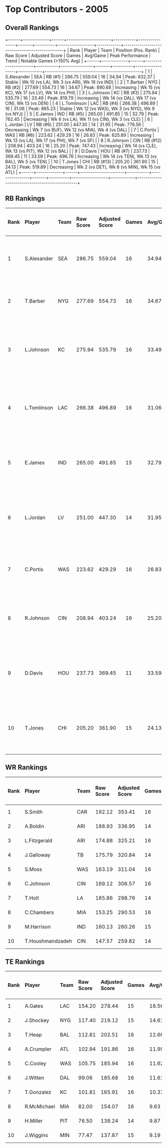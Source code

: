 # Top Contributors - 2005

## Overall Rankings

+------+-------------+------+----------------------+-----------+----------------+-------+----------+------------------+------------+------------------------------------------------+
| Rank | Player      | Team | Position (Pos. Rank) | Raw Score | Adjusted Score | Games | Avg/Game | Peak Performance | Trend      | Notable Games (>150% Avg)                      |
+------+-------------+------+----------------------+-----------+----------------+-------+----------+------------------+------------+------------------------------------------------+
| 1    | S.Alexander | SEA  | RB (#1)              | 286.75    | 559.04         | 16    | 34.94    | Peak: 832.37     | Stable     | Wk 10 (vs LA), Wk 3 (vs ARI), Wk 16 (vs IND)   |
| 2    | T.Barber    | NYG  | RB (#2)              | 277.69    | 554.73         | 16    | 34.67    | Peak: 890.68     | Increasing | Wk 15 (vs KC), Wk 17 (vs LV), Wk 14 (vs PHI)   |
| 3    | L.Johnson   | KC   | RB (#3)              | 275.94    | 535.79         | 16    | 33.49    | Peak: 819.79     | Increasing | Wk 14 (vs DAL), Wk 17 (vs CIN), Wk 13 (vs DEN) |
| 4    | L.Tomlinson | LAC  | RB (#4)              | 266.38    | 496.89         | 16    | 31.06    | Peak: 865.23     | Stable     | Wk 12 (vs WAS), Wk 3 (vs NYG), Wk 9 (vs NYJ)   |
| 5    | E.James     | IND  | RB (#5)              | 265.00    | 491.85         | 15    | 32.79    | Peak: 762.45     | Decreasing | Wk 6 (vs LA), Wk 11 (vs CIN), Wk 3 (vs CLE)    |
| 6    | L.Jordan    | LV   | RB (#6)              | 251.00    | 447.30         | 14    | 31.95    | Peak: 776.56     | Decreasing | Wk 7 (vs BUF), Wk 12 (vs MIA), Wk 4 (vs DAL)   |
| 7    | C.Portis    | WAS  | RB (#8)              | 223.62    | 429.29         | 16    | 26.83    | Peak: 625.89     | Increasing | Wk 13 (vs LA), Wk 17 (vs PHI), Wk 7 (vs SF)    |
| 8    | R.Johnson   | CIN  | RB (#12)             | 208.94    | 403.24         | 16    | 25.20    | Peak: 747.43     | Increasing | Wk 14 (vs CLE), Wk 13 (vs PIT), Wk 12 (vs BAL) |
| 9    | D.Davis     | HOU  | RB (#7)              | 237.73    | 369.45         | 11    | 33.59    | Peak: 696.76     | Increasing | Wk 14 (vs TEN), Wk 13 (vs BAL), Wk 5 (vs TEN)  |
| 10   | T.Jones     | CHI  | RB (#13)             | 205.20    | 361.90         | 15    | 24.13    | Peak: 519.89     | Decreasing | Wk 2 (vs DET), Wk 6 (vs MIN), Wk 15 (vs ATL)   |
+------+-------------+------+----------------------+-----------+----------------+-------+----------+------------------+------------+------------------------------------------------+

## RB Rankings

| Rank | Player      | Team | Raw Score | Adjusted Score | Games | Avg/Game | Peak Performance | Trend      | Notable Games (>150% Avg)                      |
| :----| :-----------| :----| :---------| :--------------| :-----| :--------| :----------------| :----------| :----------------------------------------------|
| 1    | S.Alexander | SEA  | 286.75    | 559.04         | 16    | 34.94    | Peak: 832.37     | Stable     | Wk 10 (vs LA), Wk 3 (vs ARI), Wk 16 (vs IND)   |
| 2    | T.Barber    | NYG  | 277.69    | 554.73         | 16    | 34.67    | Peak: 890.68     | Increasing | Wk 15 (vs KC), Wk 17 (vs LV), Wk 14 (vs PHI)   |
| 3    | L.Johnson   | KC   | 275.94    | 535.79         | 16    | 33.49    | Peak: 819.79     | Increasing | Wk 14 (vs DAL), Wk 17 (vs CIN), Wk 13 (vs DEN) |
| 4    | L.Tomlinson | LAC  | 266.38    | 496.89         | 16    | 31.06    | Peak: 865.23     | Stable     | Wk 12 (vs WAS), Wk 3 (vs NYG), Wk 9 (vs NYJ)   |
| 5    | E.James     | IND  | 265.00    | 491.85         | 15    | 32.79    | Peak: 762.45     | Decreasing | Wk 6 (vs LA), Wk 11 (vs CIN), Wk 3 (vs CLE)    |
| 6    | L.Jordan    | LV   | 251.00    | 447.30         | 14    | 31.95    | Peak: 776.56     | Decreasing | Wk 7 (vs BUF), Wk 12 (vs MIA), Wk 4 (vs DAL)   |
| 7    | C.Portis    | WAS  | 223.62    | 429.29         | 16    | 26.83    | Peak: 625.89     | Increasing | Wk 13 (vs LA), Wk 17 (vs PHI), Wk 7 (vs SF)    |
| 8    | R.Johnson   | CIN  | 208.94    | 403.24         | 16    | 25.20    | Peak: 747.43     | Increasing | Wk 14 (vs CLE), Wk 13 (vs PIT), Wk 12 (vs BAL) |
| 9    | D.Davis     | HOU  | 237.73    | 369.45         | 11    | 33.59    | Peak: 696.76     | Increasing | Wk 14 (vs TEN), Wk 13 (vs BAL), Wk 5 (vs TEN)  |
| 10   | T.Jones     | CHI  | 205.20    | 361.90         | 15    | 24.13    | Peak: 519.89     | Decreasing | Wk 2 (vs DET), Wk 6 (vs MIN), Wk 15 (vs ATL)   |

## WR Rankings

| Rank | Player           | Team | Raw Score | Adjusted Score | Games | Avg/Game | Peak Performance | Trend      | Notable Games (>150% Avg) |
| :----| :----------------| :----| :---------| :--------------| :-----| :--------| :----------------| :----------| :-------------------------|
| 1    | S.Smith          | CAR  | 192.12    | 353.41         | 16    | 22.09    | Peak: 717.36     | Decreasing |                           |
| 2    | A.Boldin         | ARI  | 188.93    | 336.95         | 14    | 24.07    | Peak: 560.59     | Increasing |                           |
| 3    | L.Fitzgerald     | ARI  | 174.88    | 325.21         | 16    | 20.33    | Peak: 508.69     | Stable     |                           |
| 4    | J.Galloway       | TB   | 175.79    | 320.84         | 14    | 22.92    | Peak: 515.07     | Decreasing |                           |
| 5    | S.Moss           | WAS  | 163.19    | 311.04         | 16    | 19.44    | Peak: 688.96     | Decreasing |                           |
| 6    | C.Johnson        | CIN  | 169.12    | 306.57         | 16    | 19.16    | Peak: 520.12     | Stable     |                           |
| 7    | T.Holt           | LA   | 185.86    | 298.76         | 14    | 21.34    | Peak: 526.23     | Stable     |                           |
| 8    | C.Chambers       | MIA  | 153.25    | 290.53         | 16    | 18.16    | Peak: 631.67     | Increasing |                           |
| 9    | M.Harrison       | IND  | 160.13    | 260.26         | 15    | 17.35    | Peak: 553.88     | Increasing |                           |
| 10   | T.Houshmandzadeh | CIN  | 147.57    | 259.82         | 14    | 18.56    | Peak: 483.06     | Increasing |                           |

## TE Rankings

| Rank | Player      | Team | Raw Score | Adjusted Score | Games | Avg/Game | Peak Performance | Trend      | Notable Games (>150% Avg) |
| :----| :-----------| :----| :---------| :--------------| :-----| :--------| :----------------| :----------| :-------------------------|
| 1    | A.Gates     | LAC  | 154.20    | 278.44         | 15    | 18.56    | Peak: 619.53     | Decreasing |                           |
| 2    | J.Shockey   | NYG  | 117.40    | 219.12         | 15    | 14.61    | Peak: 464.68     | Stable     |                           |
| 3    | T.Heap      | BAL  | 112.81    | 202.51         | 16    | 12.66    | Peak: 454.51     | Increasing |                           |
| 4    | A.Crumpler  | ATL  | 102.94    | 191.86         | 16    | 11.99    | Peak: 410.33     | Stable     |                           |
| 5    | C.Cooley    | WAS  | 105.75    | 185.94         | 16    | 11.62    | Peak: 432.32     | Increasing |                           |
| 6    | J.Witten    | DAL  | 99.06     | 185.68         | 16    | 11.61    | Peak: 399.94     | Stable     |                           |
| 7    | T.Gonzalez  | KC   | 101.81    | 165.91         | 16    | 10.37    | Peak: 327.43     | Increasing |                           |
| 8    | R.McMichael | MIA  | 82.00     | 154.07         | 16    | 9.63     | Peak: 323.25     | Stable     |                           |
| 9    | H.Miller    | PIT  | 76.50     | 138.24         | 14    | 9.87     | Peak: 273.85     | Decreasing |                           |
| 10   | J.Wiggins   | MIN  | 77.47     | 137.87         | 15    | 9.19     | Peak: 290.22     | Stable     |                           |

